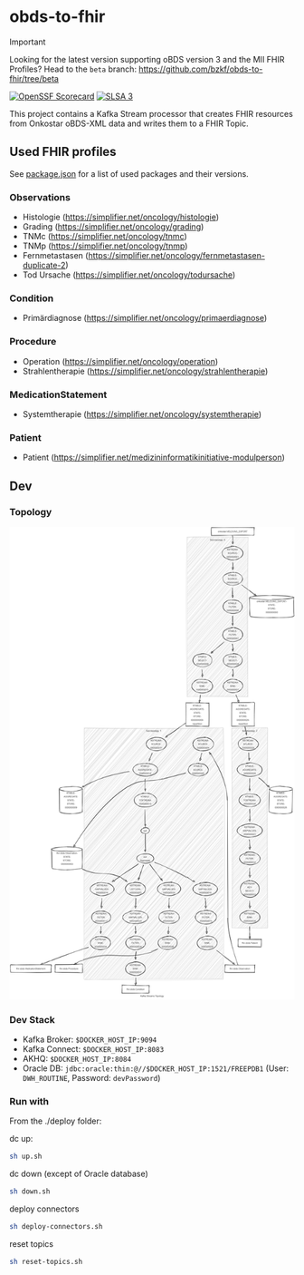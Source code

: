 # obds-to-fhir

> [!IMPORTANT]
> Looking for the latest version supporting oBDS version 3 and the MII FHIR Profiles?
> Head to the `beta` branch: <https://github.com/bzkf/obds-to-fhir/tree/beta>

[![OpenSSF Scorecard](https://api.scorecard.dev/projects/github.com/bzkf/obds-to-fhir/badge)](https://scorecard.dev/viewer/?uri=github.com/bzkf/obds-to-fhir)
[![SLSA 3](https://slsa.dev/images/gh-badge-level3.svg)](https://slsa.dev)

This project contains a Kafka Stream processor that creates FHIR resources from Onkostar oBDS-XML data and writes them to a FHIR Topic.

## Used FHIR profiles

See [package.json](package.json) for a list of used packages and their versions.

### Observations

- Histologie (<https://simplifier.net/oncology/histologie>)
- Grading (<https://simplifier.net/oncology/grading>)
- TNMc (<https://simplifier.net/oncology/tnmc>)
- TNMp (<https://simplifier.net/oncology/tnmp>)
- Fernmetastasen (<https://simplifier.net/oncology/fernmetastasen-duplicate-2>)
- Tod Ursache (<https://simplifier.net/oncology/todursache>)

### Condition

- Primärdiagnose (<https://simplifier.net/oncology/primaerdiagnose>)

### Procedure

- Operation (<https://simplifier.net/oncology/operation>)
- Strahlentherapie (<https://simplifier.net/oncology/strahlentherapie>)

### MedicationStatement

- Systemtherapie (<https://simplifier.net/oncology/systemtherapie>)

### Patient

- Patient (<https://simplifier.net/medizininformatikinitiative-modulperson>)

## Dev

### Topology

![Stream Topology generated via https://zz85.github.io/kafka-streams-viz/ using http://localhost:8080/actuator/kafkastreamstopology](docs/img/obds-to-fhir-topology.png)

### Dev Stack

- Kafka Broker: `$DOCKER_HOST_IP:9094`
- Kafka Connect: `$DOCKER_HOST_IP:8083`
- AKHQ: `$DOCKER_HOST_IP:8084`
- Oracle DB: `jdbc:oracle:thin:@//$DOCKER_HOST_IP:1521/FREEPDB1` (User: `DWH_ROUTINE`, Password: `devPassword`)

### Run with

From the ./deploy folder:

dc up:

```sh
sh up.sh
```

dc down (except of Oracle database)

```sh
sh down.sh
```

deploy connectors

```sh
sh deploy-connectors.sh
```

reset topics

```sh
sh reset-topics.sh
```
